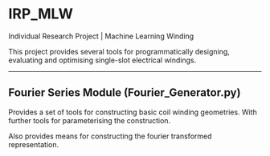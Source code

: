 # IRP_MLW
Individual Research Project | Machine Learning Winding

This project provides several tools for programmatically designing, evaluating and optimising single-slot electrical windings.

---
 ## Fourier Series Module (Fourier_Generator.py)

Provides a set of tools for constructing basic coil winding geometries. With further tools for parameterising the construction. 

Also provides means for constructing the fourier transformed representation.